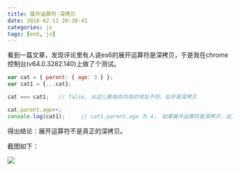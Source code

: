 ```yaml
---
title: 展开运算符-深拷贝
date: 2018-02-11 20:30:41
categories: js
tags: [es6, js]
---
```


看到一篇文章，发现评论里有人说es6的展开运算符是深拷贝，于是我在chrome控制台(v64.0.3282.140)上做了个测试。

```javascript
var cat = { parent: { age: 3 } };
var cat1 = {...cat};

cat === cat1;   // false, 从这儿看指向内存的地址不同，似乎是深拷贝

cat.parent.age++;
console.log(cat1);     // cat1.parent.age 为 4， 如果展开运算符是深拷贝，这儿的值应该为3.
```

得出结论：展开运算符不是真正的深拷贝。


截图如下：

![](http://img.blog.csdn.net/20180211210305601?watermark/2/text/aHR0cDovL2Jsb2cuY3Nkbi5uZXQvdGh6eDI2NWJvYm8=/font/5a6L5L2T/fontsize/400/fill/I0JBQkFCMA==/dissolve/70)